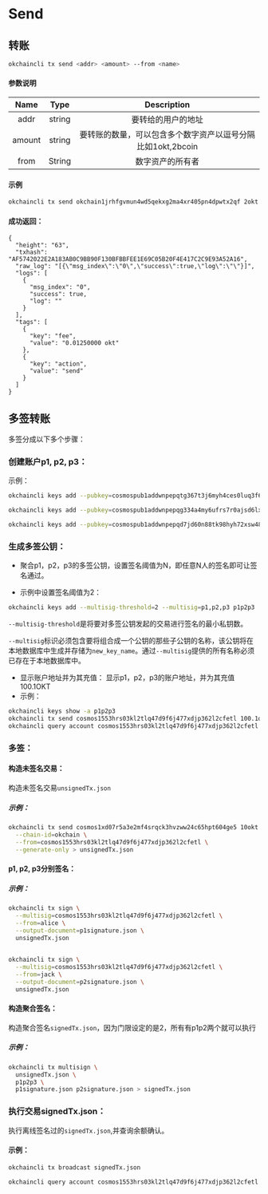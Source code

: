 # Send

## 转账

```bash
okchaincli tx send <addr> <amount> --from <name>
```

#### 参数说明
  
| **Name** | **Type** |                    **Description**                    |
  | :------: | :------: | :---------------------------------------------------: |
  |   addr   |  string  |                  要转给的用户的地址                   |
  |  amount  |  string  | 要转账的数量，可以包含多个数字资产以逗号分隔比如1okt,2bcoin |
  |   from   |  String  |                      数字资产的所有者                       |
  
#### 示例

```bash
okchaincli tx send okchain1jrhfgvmun4wd5qekxg2ma4xr405pn4dpwtx2qf 2okt --from alice -b block
```

#### 成功返回：

```
{
  "height": "63",
  "txhash": "AF5742022E2A183AB0C9BB90F130BFBBFEE1E69C05B20F4E417C2C9E93A52A16",
  "raw_log": "[{\"msg_index\":\"0\",\"success\":true,\"log\":\"\"}]",
  "logs": [
    {
      "msg_index": "0",
      "success": true,
      "log": ""
    }
  ],
  "tags": [
    {
      "key": "fee",
      "value": "0.01250000 okt"
    },
    {
      "key": "action",
      "value": "send"
    }
  ]
}
```

## 多签转账

多签分成以下多个步骤：

### 创建账户p1, p2, p3：

示例：
```bash
okchaincli keys add --pubkey=cosmospub1addwnpepqtg367t3j6myh4ces0luq3f6g87ptzwszpl9g5r28tgavypkdmm2w5l4zuq p1

okchaincli keys add --pubkey=cosmospub1addwnpepqg334a4my6ufrs7r0ajsd6lxac9arsvtqljf0fzrgr27xvf3n5uugpsxna8 p2

okchaincli keys add --pubkey=cosmospub1addwnpepqd7jd60n88tk98hyh72xsw48pjpfhdw0cd77ju59eqc88sxscfjkgx7tyfc p3
```

### 生成多签公钥： 

* 聚合p1，p2，p3的多签公钥，设置签名阈值为N，即任意N人的签名即可让签名通过。

* 示例中设置签名阈值为2：
```bash  
okchaincli keys add --multisig-threshold=2 --multisig=p1,p2,p3 p1p2p3
```

`--multisig-threshold`是将要对多签公钥发起的交易进行签名的最小私钥数。

`--multisig`标识必须包含要将组合成一个公钥的那些子公钥的名称，该公钥将在本地数据库中生成并存储为`new_key_name`。通过`--multisig`提供的所有名称必须已存在于本地数据库中。

* 显示账户地址并为其充值：
显示p1，p2，p3的账户地址，并为其充值100.1OKT
* 示例：
```bash
okchaincli keys show -a p1p2p3
okchaincli tx send cosmos1553hrs03kl2tlq47d9f6j477xdjp362l2cfetl 100.1okt --from=alice
okchaincli query account cosmos1553hrs03kl2tlq47d9f6j477xdjp362l2cfetl
```
### 多签：

#### 构造未签名交易：

构造未签名交易`unsignedTx.json`

##### 示例：

```bash
okchaincli tx send cosmos1xd07r5a3e2mf4srqck3hvzww24c65hpt604ge5 10okt \
  --chain-id=okchain \
  --from=cosmos1553hrs03kl2tlq47d9f6j477xdjp362l2cfetl \
  --generate-only > unsignedTx.json
```
#### p1, p2, p3分别签名：

##### 示例：
```bash
okchaincli tx sign \
  --multisig=cosmos1553hrs03kl2tlq47d9f6j477xdjp362l2cfetl \
  --from=alice \
  --output-document=p1signature.json \
  unsignedTx.json

 
okchaincli tx sign \
  --multisig=cosmos1553hrs03kl2tlq47d9f6j477xdjp362l2cfetl \
  --from=jack \
  --output-document=p2signature.json \
  unsignedTx.json 
```
#### 构造聚合签名：

构造聚合签名`signedTx.json`，因为门限设定的是2，所有有p1p2两个就可以执行

##### 示例：

```bash 
okchaincli tx multisign \
  unsignedTx.json \
  p1p2p3 \
  p1signature.json p2signature.json > signedTx.json
```

### 执行交易signedTx.json：

执行离线签名过的`signedTx.json`,并查询余额确认。

#### 示例：

```bash 
okchaincli tx broadcast signedTx.json

okchaincli query account cosmos1553hrs03kl2tlq47d9f6j477xdjp362l2cfetl
```

